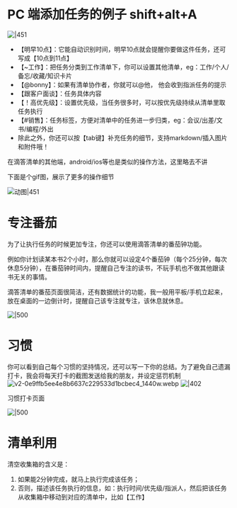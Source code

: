 # PC 端添加任务的例子  shift+alt+A

![|451](https://pic1.zhimg.com/80/v2-e1a2327747923850031eea27ecc3e79c_1440w.webp)

- 【明早10点】：它能自动识别时间，明早10点就会提醒你要做这件任务，还可写成【10点到11点】
- 【~工作】：把任务分类到工作清单下，你可以设置其他清单，eg：工作/个人/备忘/收藏/知识卡片
- 【@bonny】：如果有清单协作者，你就可以@他， 他会收到指派任务的提示
- 【跟客户面谈】：任务具体内容
- 【！高优先级】：设置优先级，当任务很多时，可以按优先级持续从清单里取任务执行
- 【#销售】：任务标签，方便对清单中的任务进一步归类，eg：会议/出差/文书/编程/外出
- 除此之外，你还可以按【tab键】补充任务的细节，支持markdown/插入图片和附件哦！

在滴答清单的其他端，android/ios等也是类似的操作方法，这里略去不讲

下面是个gif图，展示了更多的操作细节

![动图|451](https://pic1.zhimg.com/v2-1fe41765ae7a7a2b53465ec4d05c87fc_b.webp)


# 专注番茄

为了让执行任务的时候更加专注，你还可以使用滴答清单的番茄钟功能。

例如你计划读某本书2个小时，那么你就可以设定4个番茄钟（每个25分钟，每次休息5分钟），在番茄钟时间内，提醒自己专注的读书，不玩手机也不做其他跟读书无关的事情。

滴答清单的番茄页面很简洁，还有数据统计的功能，我一般用平板/手机立起来，放在桌面的一边倒计时，提醒自己该专注就专注，该休息就休息。

![|500](https://pic1.zhimg.com/80/v2-d1e490aed3c65491c9197e2145b25e8c_1440w.webp)



# 习惯

你可以看到自己每个习惯的坚持情况，还可以写一下你的总结。为了避免自己遗漏打卡，我会将每天打卡的截图发送给我的朋友，并设定惩罚机制
![v2-0e9ffb5ee4e8b6637c229533d1bcbec4_1440w.webp](https://pic1.zhimg.com/80/v2-0e9ffb5ee4e8b6637c229533d1bcbec4_1440w.webp)
![|402](https://pic2.zhimg.com/80/v2-78f4334990f1f9851d845ebffaa172e5_1440w.webp)

习惯打卡页面

![|500](https://pic1.zhimg.com/80/v2-0e9ffb5ee4e8b6637c229533d1bcbec4_1440w.webp)
# 清单利用

清空收集箱的含义是：

1. 如果能2分钟完成，就马上执行完成该任务；
2. 否则，描述该任务执行的信息，如：执行时间/优先级/指派人，然后把该任务从收集箱中移动到对应的清单中，比如【工作】